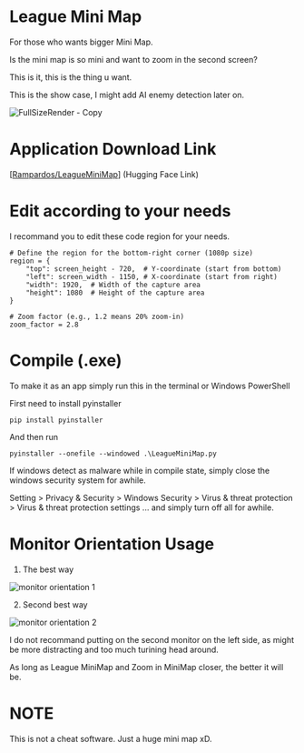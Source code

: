 # League Mini Map

For those who wants bigger Mini Map.

Is the mini map is so mini and want to zoom in the second screen?

This is it, this is the thing u want. 

This is the show case, I might add AI enemy detection later on. 

![FullSizeRender - Copy](https://github.com/user-attachments/assets/84c73a73-2b95-49e4-99ce-3cf33b1c86ea)


# Application Download Link

[[Rampardos/LeagueMiniMap](https://huggingface.co/Rampardos/LeagueMiniMap/tree/main)]  (Hugging Face Link)

# Edit according to your needs

I recommand you to edit these code region for your needs.

```
# Define the region for the bottom-right corner (1080p size)
region = {
    "top": screen_height - 720,  # Y-coordinate (start from bottom)
    "left": screen_width - 1150, # X-coordinate (start from right)
    "width": 1920,  # Width of the capture area
    "height": 1080  # Height of the capture area
}

# Zoom factor (e.g., 1.2 means 20% zoom-in)
zoom_factor = 2.8
```

# Compile (.exe)

To make it as an app simply run this in the terminal or Windows PowerShell

First need to install pyinstaller

```
pip install pyinstaller
```
And then run
```
pyinstaller --onefile --windowed .\LeagueMiniMap.py
```

If windows detect as malware while in compile state, simply close the windows security system for awhile. 

Setting > Privacy & Security > Windows Security > Virus & threat protection > Virus & threat protection settings ... and simply turn off all for awhile. 

# Monitor Orientation Usage
1. The best way

![monitor orientation 1](https://github.com/user-attachments/assets/83d8534c-3fbb-4782-a72a-013cad34b312)

2. Second best way

![monitor orientation 2](https://github.com/user-attachments/assets/8f3c4fd2-09ed-4019-8bd8-441adf7a68be)

I do not recommand putting on the second monitor on the left side, as might be more distracting and too much turining head around.

As long as League MiniMap and Zoom in MiniMap closer, the better it will be. 

# NOTE

This is not a cheat software. Just a huge mini map xD.
